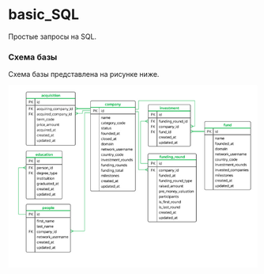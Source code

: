 # basic_SQL
Простые запросы на SQL.

### Схема базы
 Схема базы представлена на рисунке ниже.

![db_scheme](basic_sql_db.jpg)
